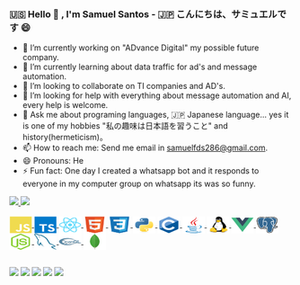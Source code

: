 ### 🇺🇸 Hello 👋 , I'm Samuel Santos - 🇯🇵 こんにちは、サミュエルです 😄 

- 🔭 I’m currently working on "ADvance Digital" my possible future company.
- 🌱 I’m currently learning about data traffic for ad's and message automation.
- 👯 I’m looking to collaborate on TI companies and AD's.
- 🤔 I’m looking for help with everything about message automation and AI, every help is welcome.
- 💬 Ask me about programing languages, 🇯🇵 Japanese language... yes it is one of my hobbies "私の趣味は日本語を習うこと" and history(hermeticism)。
- 📫 How to reach me: Send me email in <samuelfds286@gmail.com>.
- 😄 Pronouns: He
- ⚡ Fun fact: One day I created a whatsapp bot and it responds to everyone in my computer group on whatsapp its was so funny.

 <div>
  <a href="https://github.com/Samuel1s">
  <img height="180em" src="https://github-readme-stats.vercel.app/api?username=samuel1s&show_icons=true&theme=dark&include_all_commits=true&count_private=true"/>
  <img height="180em" src="https://github-readme-stats.vercel.app/api/top-langs/?username=samuel1s&layout=compact&langs_count=7&theme=dark"/>
</div>
  
 <div style="display: inline_block"><br>
  <img align="center" alt="Samuel-Js" height="30" width="40" src="https://raw.githubusercontent.com/devicons/devicon/master/icons/javascript/javascript-plain.svg">
  <img align="center" alt="Samuel-Ts" height="30" width="40" src="https://raw.githubusercontent.com/devicons/devicon/master/icons/typescript/typescript-plain.svg">
  <img align="center" alt="Samuel-React" height="30" width="40" src="https://raw.githubusercontent.com/devicons/devicon/master/icons/react/react-original.svg">
  <img align="center" alt="Samuel-HTML" height="30" width="40" src="https://raw.githubusercontent.com/devicons/devicon/master/icons/html5/html5-original.svg">
  <img align="center" alt="Samuel-CSS" height="30" width="40" src="https://raw.githubusercontent.com/devicons/devicon/master/icons/css3/css3-original.svg">
  <img align="center" alt="Samuel-Python" height="30" width="40" src="https://raw.githubusercontent.com/devicons/devicon/master/icons/python/python-original.svg">
  <img align="center" alt="Samuel-C" height="30" width="40" src="https://github.com/devicons/devicon/blob/master/icons/c/c-original.svg">
  <img align="center" alt="Samuel-Java" height="30" width="40" src="https://github.com/devicons/devicon/blob/master/icons/java/java-original.svg">
  <img align="center" alt="Samuel-Linux" height="30" width="40" src="https://github.com/devicons/devicon/blob/master/icons/linux/linux-original.svg">
  <img align="center" alt="Samuel-VueJs" height="30" width="40" src="https://github.com/devicons/devicon/blob/master/icons/vuejs/vuejs-original.svg">
  <img align="center" alt="Samuel-SQL" height="30" width="40" src="https://github.com/devicons/devicon/blob/master/icons/postgresql/postgresql-original.svg">
  <img align="center" alt="Samuel-Node" height="30" width="40" src="https://github.com/devicons/devicon/blob/master/icons/nodejs/nodejs-original.svg">
  <img align="center" alt="Samuel-MySQL" height="30" width="40" src="https://github.com/devicons/devicon/blob/master/icons/mysql/mysql-original.svg">
  <img align="center" alt="Samuel-OpenGL" height="30" width="40" src="https://github.com/devicons/devicon/blob/master/icons/opengl/opengl-original.svg">
  <img align="center" alt="Samuel-MongoDB" height="30" width="40" src="https://github.com/devicons/devicon/blob/master/icons/mongodb/mongodb-original.svg">
</div>
   
  ##
 
<div> 
  <a href="https://www.youtube.com/channel/UCUFNQjqAnzeidI3jrEnqKaQ" target="_blank"><img src="https://img.shields.io/badge/YouTube-FF0000?style=for-the-badge&logo=youtube&logoColor=white" target="_blank"></a>
  <a href="https://www.instagram.com/samuel_f.santos" target="_blank"><img src="https://img.shields.io/badge/-Instagram-%23E4405F?style=for-the-badge&logo=instagram&logoColor=white" target="_blank"></a>
 <a href="https://discord.gg/ZSucvR72" target="_blank"><img src="https://img.shields.io/badge/Discord-7289DA?style=for-the-badge&logo=discord&logoColor=white" target="_blank"></a> 
  <a href = "mailto:samuelfds286@gmail.com"><img src="https://img.shields.io/badge/-Gmail-%23333?style=for-the-badge&logo=gmail&logoColor=white" target="_blank"></a>
  <a href="https://www.linkedin.com/in/samuel-dos-santos-29863113b/" target="_blank"><img src="https://img.shields.io/badge/-LinkedIn-%230077B5?style=for-the-badge&logo=linkedin&logoColor=white" target="_blank"></a> 
  
</div>
  
